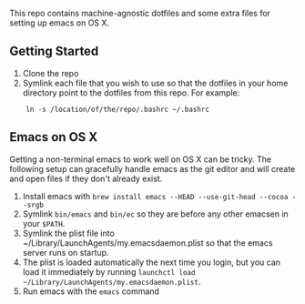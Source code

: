This repo contains machine-agnostic dotfiles and some extra files for setting up emacs on OS X.

Getting Started
---
1. Clone the repo
2. Symlink each file that you wish to use so that the dotfiles in your home directory point to the dotfiles from this repo. For example:

```
    ln -s /location/of/the/repo/.bashrc ~/.bashrc
```

Emacs on OS X
----
Getting a non-terminal emacs to work well on OS X can be tricky. The following setup can gracefully handle emacs as the git editor and will create and open files if they don't already exist.

1. Install emacs with `brew install emacs --HEAD --use-git-head --cocoa --srgb`
1. Symlink  `bin/emacs` and `bin/ec` so they are before any other emacsen in your `$PATH`.
1. Symlink the plist file into ~/Library/LaunchAgents/my.emacsdaemon.plist so that the emacs server runs on startup.
1. The plist is loaded automatically the next time you login, but you can load it immediately by running `launchctl load ~/Library/LaunchAgents/my.emacsdaemon.plist`.
1. Run emacs with the `emacs` command